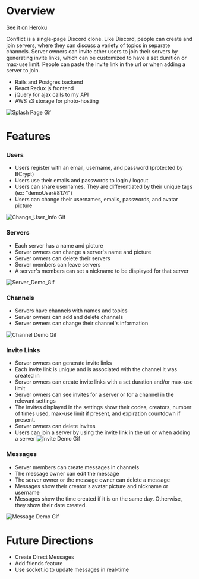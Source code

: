 # Overview

[See it on Heroku](https://conflict-discord-clone.herokuapp.com)

Conflict is a single-page Discord clone. Like Discord, people can create and join servers, where they can discuss a variety of topics in separate channels. Server owners can invite other users to join their servers by generating invite links, which can be customized to have a set duration or max-use limit. People can paste the invite link in the url or when adding a server to join.
 
* Rails and Postgres backend
* React Redux js frontend
* jQuery for ajax calls to my API
* AWS s3 storage for photo-hosting

![Splash Page Gif](https://i.imgur.com/O76XJ1r.gif)

# Features
 
### Users
* Users register with an email, username, and password (protected by BCrypt)
* Users use their emails and passwords to login / logout.
* Users can share usernames. They are differentiated by their unique tags (ex: "demoUser#8174")
* Users can change their usernames, emails, passwords, and avatar picture

![Change_User_Info Gif](https://i.imgur.com/aqgfACc.gif)

### Servers
* Each server has a name and picture
* Server owners can change a server's name and picture
* Server owners can delete their servers
* Server members can leave servers
* A server's members can set a nickname to be displayed for that server

![Server_Demo_Gif](https://i.imgur.com/NlATABZ.gif)

### Channels
* Servers have channels with names and topics
* Server owners can add and delete channels
* Server owners can change their channel's information

![Channel Demo Gif](https://i.imgur.com/KQyD8jS.gif)

### Invite Links
* Server owners can generate invite links
* Each invite link is unique and is associated with the channel it was created in
* Server owners can create invite links with a set duration and/or max-use limit
* Server owners can see invites for a server or for a channel in the relevant settings
* The invites displayed in the settings show their codes, creators, number of times used, max-use limit if present, and expiration countdown if present.
* Server owners can delete invites
* Users can join a server by using the invite link in the url or when adding a server
![Invite Demo Gif](https://i.imgur.com/cFrpAkr.gif)

### Messages
* Server members can create messages in channels
* The message owner can edit the message
* The server owner or the message owner can delete a message
* Messages show their creator's avatar picture and nickname or username
* Messages show the time created if it is on the same day. Otherwise, they show their date created.

![Message Demo Gif](https://i.imgur.com/smz1yQM.gif)

# Future Directions
* Create Direct Messages
* Add friends feature
* Use socket.io to update messages in real-time


